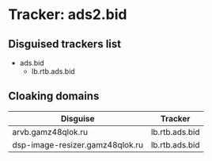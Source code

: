 # Tracker: ads2.bid

## Disguised trackers list

* ads.bid
    * lb.rtb.ads.bid

## Cloaking domains

| Disguise | Tracker |
| ---- | ---- |
| arvb.gamz48qlok.ru | lb.rtb.ads.bid |
| dsp-image-resizer.gamz48qlok.ru | lb.rtb.ads.bid |